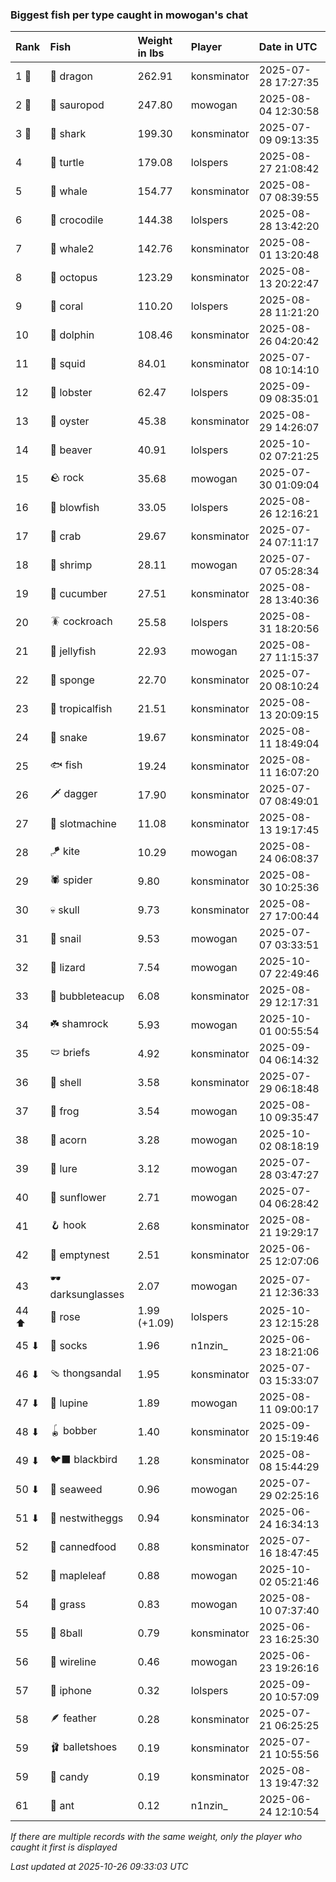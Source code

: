 ### Biggest fish per type caught in mowogan's chat

| Rank  | Fish             | Weight in lbs | Player      | Date in UTC         |
|:------|:-----------------|:--------------|:------------|:--------------------|
| 1 🥇  | 🐉 dragon        | 262.91        | konsminator | 2025-07-28 17:27:35 |
| 2 🥈  | 🦕 sauropod      | 247.80        | mowogan     | 2025-08-04 12:30:58 |
| 3 🥉  | 🦈 shark         | 199.30        | konsminator | 2025-07-09 09:13:35 |
| 4     | 🐢 turtle        | 179.08        | lolspers    | 2025-08-27 21:08:42 |
| 5     | 🐳 whale         | 154.77        | konsminator | 2025-08-07 08:39:55 |
| 6     | 🐊 crocodile     | 144.38        | lolspers    | 2025-08-28 13:42:20 |
| 7     | 🐋 whale2        | 142.76        | konsminator | 2025-08-01 13:20:48 |
| 8     | 🐙 octopus       | 123.29        | konsminator | 2025-08-13 20:22:47 |
| 9     | 🪸 coral         | 110.20        | lolspers    | 2025-08-28 11:21:20 |
| 10    | 🐬 dolphin       | 108.46        | konsminator | 2025-08-26 04:20:42 |
| 11    | 🦑 squid         | 84.01         | konsminator | 2025-07-08 10:14:10 |
| 12    | 🦞 lobster       | 62.47         | lolspers    | 2025-09-09 08:35:01 |
| 13    | 🦪 oyster        | 45.38         | konsminator | 2025-08-29 14:26:07 |
| 14    | 🦫 beaver        | 40.91         | lolspers    | 2025-10-02 07:21:25 |
| 15    | 🪨 rock          | 35.68         | mowogan     | 2025-07-30 01:09:04 |
| 16    | 🐡 blowfish      | 33.05         | lolspers    | 2025-08-26 12:16:21 |
| 17    | 🦀 crab          | 29.67         | konsminator | 2025-07-24 07:11:17 |
| 18    | 🦐 shrimp        | 28.11         | mowogan     | 2025-07-07 05:28:34 |
| 19    | 🥒 cucumber      | 27.51         | konsminator | 2025-08-28 13:40:36 |
| 20    | 🪳 cockroach     | 25.58         | lolspers    | 2025-08-31 18:20:56 |
| 21    | 🪼 jellyfish     | 22.93         | mowogan     | 2025-08-27 11:15:37 |
| 22    | 🧽 sponge        | 22.70         | konsminator | 2025-07-20 08:10:24 |
| 23    | 🐠 tropicalfish  | 21.51         | konsminator | 2025-08-13 20:09:15 |
| 24    | 🐍 snake         | 19.67         | konsminator | 2025-08-11 18:49:04 |
| 25    | 🐟 fish          | 19.24         | konsminator | 2025-08-11 16:07:20 |
| 26    | 🗡️ dagger         | 17.90         | konsminator | 2025-07-07 08:49:01 |
| 27    | 🎰 slotmachine   | 11.08         | konsminator | 2025-08-13 19:17:45 |
| 28    | 🪁 kite          | 10.29         | mowogan     | 2025-08-24 06:08:37 |
| 29    | 🕷️ spider         | 9.80          | konsminator | 2025-08-30 10:25:36 |
| 30    | 💀 skull         | 9.73          | konsminator | 2025-08-27 17:00:44 |
| 31    | 🐌 snail         | 9.53          | mowogan     | 2025-07-07 03:33:51 |
| 32    | 🦎 lizard        | 7.54          | mowogan     | 2025-10-07 22:49:46 |
| 33    | 🧋 bubbleteacup  | 6.08          | konsminator | 2025-08-29 12:17:31 |
| 34    | ☘️ shamrock       | 5.93          | mowogan     | 2025-10-01 00:55:54 |
| 35    | 🩲 briefs        | 4.92          | konsminator | 2025-09-04 06:14:32 |
| 36    | 🐚 shell         | 3.58          | konsminator | 2025-07-29 06:18:48 |
| 37    | 🐸 frog          | 3.54          | mowogan     | 2025-08-10 09:35:47 |
| 38    | 🌰 acorn         | 3.28          | mowogan     | 2025-10-02 08:18:19 |
| 39    | 🎏 lure          | 3.12          | mowogan     | 2025-07-28 03:47:27 |
| 40    | 🌻 sunflower     | 2.71          | mowogan     | 2025-07-04 06:28:42 |
| 41    | 🪝 hook          | 2.68          | konsminator | 2025-08-21 19:29:17 |
| 42    | 🪹 emptynest     | 2.51          | konsminator | 2025-06-25 12:07:06 |
| 43    | 🕶️ darksunglasses | 2.07          | mowogan     | 2025-07-21 12:36:33 |
| 44 ⬆  | 🌹 rose          | 1.99 (+1.09)  | lolspers    | 2025-10-23 12:15:28 |
| 45 ⬇  | 🧦 socks         | 1.96          | n1nzin_     | 2025-06-23 18:21:06 |
| 46 ⬇  | 🩴 thongsandal   | 1.95          | konsminator | 2025-07-03 15:33:07 |
| 47 ⬇  | 🪻 lupine        | 1.89          | mowogan     | 2025-08-11 09:00:17 |
| 48 ⬇  | 🪀 bobber        | 1.40          | konsminator | 2025-09-20 15:19:46 |
| 49 ⬇  | 🐦‍⬛ blackbird     | 1.28          | konsminator | 2025-08-08 15:44:29 |
| 50 ⬇  | 🌿 seaweed       | 0.96          | mowogan     | 2025-07-29 02:25:16 |
| 51 ⬇  | 🪺 nestwitheggs  | 0.94          | konsminator | 2025-06-24 16:34:13 |
| 52    | 🥫 cannedfood    | 0.88          | konsminator | 2025-07-16 18:47:45 |
| 52    | 🍁 mapleleaf     | 0.88          | mowogan     | 2025-10-02 05:21:46 |
| 54    | 🌾 grass         | 0.83          | mowogan     | 2025-08-10 07:37:40 |
| 55    | 🎱 8ball         | 0.79          | konsminator | 2025-06-23 16:25:30 |
| 56    | 🧵 wireline      | 0.46          | mowogan     | 2025-06-23 19:26:16 |
| 57    | 📱 iphone        | 0.32          | lolspers    | 2025-09-20 10:57:09 |
| 58    | 🪶 feather       | 0.28          | konsminator | 2025-07-21 06:25:25 |
| 59    | 🩰 balletshoes   | 0.19          | konsminator | 2025-07-21 10:55:56 |
| 59    | 🍬 candy         | 0.19          | konsminator | 2025-08-13 19:47:32 |
| 61    | 🐜 ant           | 0.12          | n1nzin_     | 2025-06-24 12:10:54 |

_If there are multiple records with the same weight, only the player who caught it first is displayed_

_Last updated at 2025-10-26 09:33:03 UTC_